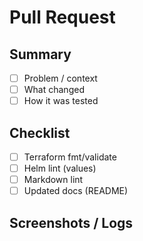 # Pull Request

## Summary

- [ ] Problem / context
- [ ] What changed
- [ ] How it was tested

## Checklist

- [ ] Terraform fmt/validate
- [ ] Helm lint (values)
- [ ] Markdown lint
- [ ] Updated docs (README)

## Screenshots / Logs

